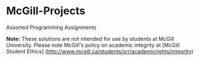 McGill-Projects
===============

Assorted Programming Assignments

**Note:** These solutions are not intended for use by students at McGill University. Please note McGill's policy on academic integrity at [McGill Student Ethics] (http://www.mcgill.ca/students/srr/academicrights/integrity)
